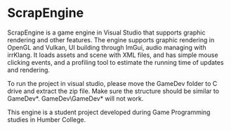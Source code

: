 # ScrapEngine

ScrapEngine is a game engine in Visual Studio that supports graphic rendering and other features. The engine supports graphic rendering in OpenGL and Vulkan, UI building through ImGui, audio managing with irrKlang. It loads assets and scene with XML files, and has simple mouse clicking events, and a profiling tool to estimate the running time of updates and rendering.

To run the project in visual studio, please move the GameDev folder to C drive and extract the zip file. Make sure the structure should be similar to GameDev\*. GameDev\GameDev\* will not work.

This engine is a student project developed during Game Programming studies in Humber College.


